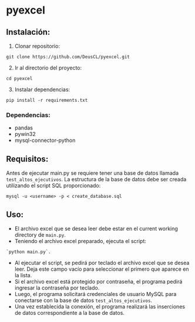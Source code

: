 # pyexcel

## Instalación:
1) Clonar repositorio:
```bach
git clone https://github.com/DeusCL/pyexcel.git
```
2) Ir al directorio del proyecto:
```bach
cd pyexcel
```
3) Instalar dependencias:
```bach
pip install -r requirements.txt
```
### Dependencias:
- pandas
- pywin32
- mysql-connector-python

## Requisitos:
Antes de ejecutar main.py se requiere tener una base de datos llamada `test_altos_ejecutivos`. La estructura de la base de datos debe ser creada utilizando el script SQL proporcionado:
```bach
mysql -u <username> -p < create_database.sql
```
## Uso:
- El archivo excel que se desea leer debe estar en el current working directory de `main.py`.
- Teniendo el archivo excel preparado, ejecuta el script:
```bach
`python main.py`.
```
- Al ejecutar el script, se pedirá por teclado el archivo excel que se desea leer. Deja este campo vacío para seleccionar el primero que aparece en la lista.
- Si el archivo excel está protegido por contraseña, el programa pedirá ingresar la contraseña por teclado.
- Luego, el programa solicitará credenciales de usuario MySQL para conectarse con la base de datos `test_altos_ejecutivos`.
- Una vez establecida la conexión, el programa realizará las inserciones de datos correspondiente a la base de datos.


